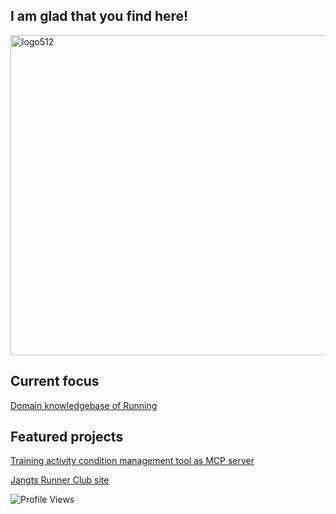 ## I am glad that you find here!

<img width="512" height="512" alt="logo512" src="https://github.com/user-attachments/assets/20eb4a89-5df4-46b2-ae69-c1959ff33fbd" />

## Current focus
[Domain knowledgebase of Running](https://github.com/sojakaese/sojakaese/edit/main/README.md)

## Featured projects
[Training activity condition management tool as MCP server](https://github.com/sojakaese/training-condition-check-mcp)

[Jangts Runner Club site](https://github.com/sojakaese/sojakaese/edit/main/README.md)


![Profile Views](https://komarev.com/ghpvc/?username=sojakaese)

